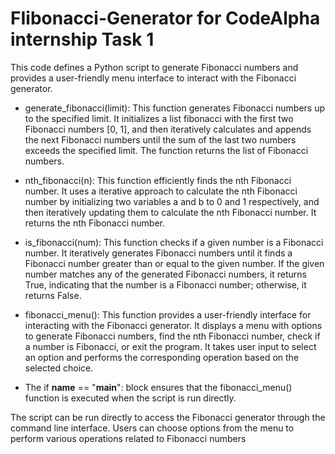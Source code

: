 # FIibonacci-Generator for CodeAlpha internship Task 1
This code defines a Python script to generate Fibonacci numbers and provides a user-friendly menu interface to interact with the Fibonacci generator.

- generate_fibonacci(limit): This function generates Fibonacci numbers up to the specified limit. It initializes a list fibonacci with the first two Fibonacci numbers [0, 1], and then iteratively calculates and appends the next Fibonacci numbers until the sum of the last two numbers exceeds the specified limit. The function returns the list of Fibonacci numbers.

- nth_fibonacci(n): This function efficiently finds the nth Fibonacci number. It uses a iterative approach to calculate the nth Fibonacci number by initializing two variables a and b to 0 and 1 respectively, and then iteratively updating them to calculate the nth Fibonacci number. It returns the nth Fibonacci number.

- is_fibonacci(num): This function checks if a given number is a Fibonacci number. It iteratively generates Fibonacci numbers until it finds a Fibonacci number greater than or equal to the given number. If the given number matches any of the generated Fibonacci numbers, it returns True, indicating that the number is a Fibonacci number; otherwise, it returns False.

- fibonacci_menu(): This function provides a user-friendly interface for interacting with the Fibonacci generator. It displays a menu with options to generate Fibonacci numbers, find the nth Fibonacci number, check if a number is Fibonacci, or exit the program. It takes user input to select an option and performs the corresponding operation based on the selected choice.

- The if __name__ == "__main__": block ensures that the fibonacci_menu() function is executed when the script is run directly.

The script can be run directly to access the Fibonacci generator through the command line interface. Users can choose options from the menu to perform various operations related to Fibonacci numbers
